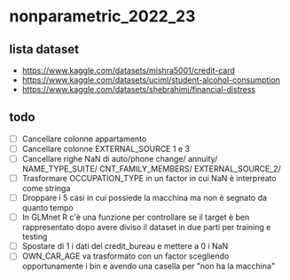 # nonparametric_2022_23

## lista dataset
- https://www.kaggle.com/datasets/mishra5001/credit-card
- https://www.kaggle.com/datasets/uciml/student-alcohol-consumption
- https://www.kaggle.com/datasets/shebrahimi/financial-distress

## todo
- [ ] Cancellare colonne appartamento
- [ ] Cancellare colonne EXTERNAL_SOURCE 1 e 3
- [ ] Cancellare righe NaN di auto/phone change/ annuity/ NAME_TYPE_SUITE/ CNT_FAMILY_MEMBERS/ EXTERNAL_SOURCE_2/ 
- [ ] Trasformare OCCUPATION_TYPE in un factor in cui NaN è interpreato come stringa
- [ ] Droppare i 5 casi in cui possiede la macchina ma non è segnato da quanto tempo
- [ ] In GLMnet R c'è una funzione per controllare se il target è ben rappresentato dopo avere diviso il dataset in due parti per training e testing
- [ ] Spostare di 1 i dati del credit_bureau e mettere a 0 i NaN
- [ ] OWN_CAR_AGE va trasformato con un factor scegliendo opportunamente i bin e avendo una casella per "non ha la macchina"
